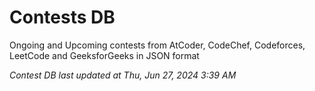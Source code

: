 # Contests DB

Ongoing and Upcoming contests from AtCoder, CodeChef, Codeforces, LeetCode and GeeksforGeeks in JSON format

*Contest DB last updated at Thu, Jun 27, 2024 3:39 AM*  
